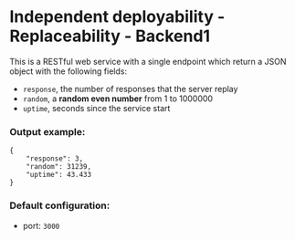 # Independent deployability - Replaceability - Backend1
This is a RESTful web service with a single endpoint which return a JSON object with the following fields:
- `response`, the number of responses that the server replay
- `random`, a **random even number** from 1 to 1000000
- `uptime`, seconds since the service start


### Output example:
```
{
    "response": 3,
    "random": 31239,
    "uptime": 43.433
}
```

### Default configuration:
- port: `3000`
